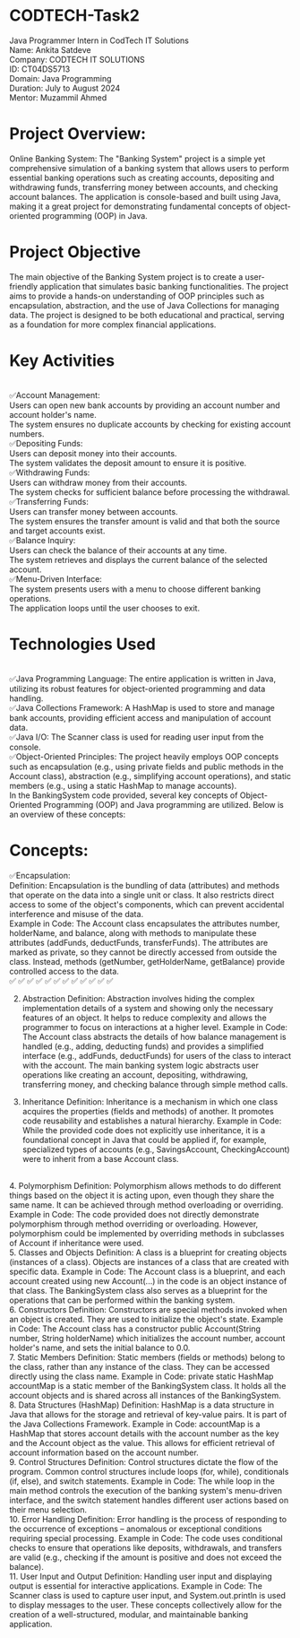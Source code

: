 # CODTECH-Task2
Java Programmer Intern in CodTech IT Solutions
<br>
Name: Ankita Satdeve
<br>
Company: CODTECH IT SOLUTIONS
<br>
ID: CT04DS5713
<br>
Domain: Java Programming
<br>
Duration: July to August 2024
<br>
Mentor: Muzammil Ahmed
<br>

# Project Overview: 
Online Banking System:
The "Banking System" project is a simple yet comprehensive simulation of a banking system that allows users to perform essential banking operations such as creating accounts, depositing and withdrawing funds, transferring money between accounts, and checking account balances. The application is console-based and built using Java, making it a great project for demonstrating fundamental concepts of object-oriented programming (OOP) in Java.
<br>
# Project Objective
The main objective of the Banking System project is to create a user-friendly application that simulates basic banking functionalities. The project aims to provide a hands-on understanding of OOP principles such as encapsulation, abstraction, and the use of Java Collections for managing data. The project is designed to be both educational and practical, serving as a foundation for more complex financial applications.
<br>
# Key Activities
<br>
✅Account Management:
<br>
Users can open new bank accounts by providing an account number and account holder's name.
<br>
The system ensures no duplicate accounts by checking for existing account numbers.
<br>
✅Depositing Funds:
<br>
Users can deposit money into their accounts.
<br>
The system validates the deposit amount to ensure it is positive.
<br>
✅Withdrawing Funds:
<br>
Users can withdraw money from their accounts.
<br>
The system checks for sufficient balance before processing the withdrawal.
<br>
✅Transferring Funds:
<br>
Users can transfer money between accounts.
<br>
The system ensures the transfer amount is valid and that both the source and target accounts exist.
<br>
✅Balance Inquiry:
<br>
Users can check the balance of their accounts at any time.
<br>
The system retrieves and displays the current balance of the selected account.
<br>
✅Menu-Driven Interface:
<br>
The system presents users with a menu to choose different banking operations.
<br>
The application loops until the user chooses to exit.
<br>

# Technologies Used
<br>
✅Java Programming Language: The entire application is written in Java, utilizing its robust features for object-oriented programming and data handling.
<br>
✅Java Collections Framework: A HashMap is used to store and manage bank accounts, providing efficient access and manipulation of account data.
<br>
✅Java I/O: The Scanner class is used for reading user input from the console.
<br>
✅Object-Oriented Principles: The project heavily employs OOP concepts such as encapsulation (e.g., using private fields and public methods in the Account class), abstraction (e.g., simplifying account operations), and static members (e.g., using a static HashMap to manage accounts).
<br>
In the BankingSystem code provided, several key concepts of Object-Oriented Programming (OOP) and Java programming are utilized. Below is an overview of these concepts:

# Concepts:
✅Encapsulation:
<br>
Definition: Encapsulation is the bundling of data (attributes) and methods that operate on the data into a single unit or class. It also restricts direct access to some of the object's components, which can prevent accidental interference and misuse of the data.
<br>
Example in Code:
The Account class encapsulates the attributes number, holderName, and balance, along with methods to manipulate these attributes (addFunds, deductFunds, transferFunds). The attributes are marked as private, so they cannot be directly accessed from outside the class. Instead, methods (getNumber, getHolderName, getBalance) provide controlled access to the data.
<br>
✅
✅
✅
✅
✅
✅
✅
✅
✅
✅
✅
✅




2. Abstraction
Definition: Abstraction involves hiding the complex implementation details of a system and showing only the necessary features of an object. It helps to reduce complexity and allows the programmer to focus on interactions at a higher level.
Example in Code:
The Account class abstracts the details of how balance management is handled (e.g., adding, deducting funds) and provides a simplified interface (e.g., addFunds, deductFunds) for users of the class to interact with the account.
The main banking system logic abstracts user operations like creating an account, depositing, withdrawing, transferring money, and checking balance through simple method calls.

3. Inheritance
Definition: Inheritance is a mechanism in which one class acquires the properties (fields and methods) of another. It promotes code reusability and establishes a natural hierarchy.
Example in Code:
While the provided code does not explicitly use inheritance, it is a foundational concept in Java that could be applied if, for example, specialized types of accounts (e.g., SavingsAccount, CheckingAccount) were to inherit from a base Account class.
<br>
4. Polymorphism
Definition: Polymorphism allows methods to do different things based on the object it is acting upon, even though they share the same name. It can be achieved through method overloading or overriding.
Example in Code:
The code provided does not directly demonstrate polymorphism through method overriding or overloading. However, polymorphism could be implemented by overriding methods in subclasses of Account if inheritance were used.
<br>
5. Classes and Objects
Definition: A class is a blueprint for creating objects (instances of a class). Objects are instances of a class that are created with specific data.
Example in Code:
The Account class is a blueprint, and each account created using new Account(...) in the code is an object instance of that class. The BankingSystem class also serves as a blueprint for the operations that can be performed within the banking system.
<br>
6. Constructors
Definition: Constructors are special methods invoked when an object is created. They are used to initialize the object's state.
Example in Code:
The Account class has a constructor public Account(String number, String holderName) which initializes the account number, account holder's name, and sets the initial balance to 0.0.
<br>
7. Static Members
Definition: Static members (fields or methods) belong to the class, rather than any instance of the class. They can be accessed directly using the class name.
Example in Code:
private static HashMap<String, Account> accountMap is a static member of the BankingSystem class. It holds all the account objects and is shared across all instances of the BankingSystem.
<br>
8. Data Structures (HashMap)
Definition: HashMap is a data structure in Java that allows for the storage and retrieval of key-value pairs. It is part of the Java Collections Framework.
Example in Code:
accountMap is a HashMap that stores account details with the account number as the key and the Account object as the value. This allows for efficient retrieval of account information based on the account number.
<br>
9. Control Structures
Definition: Control structures dictate the flow of the program. Common control structures include loops (for, while), conditionals (if, else), and switch statements.
Example in Code:
The while loop in the main method controls the execution of the banking system's menu-driven interface, and the switch statement handles different user actions based on their menu selection.
<br>
10. Error Handling
Definition: Error handling is the process of responding to the occurrence of exceptions – anomalous or exceptional conditions requiring special processing.
Example in Code:
The code uses conditional checks to ensure that operations like deposits, withdrawals, and transfers are valid (e.g., checking if the amount is positive and does not exceed the balance).
<br>
11. User Input and Output
Definition: Handling user input and displaying output is essential for interactive applications.
Example in Code:
The Scanner class is used to capture user input, and System.out.println is used to display messages to the user.
These concepts collectively allow for the creation of a well-structured, modular, and maintainable banking application.


